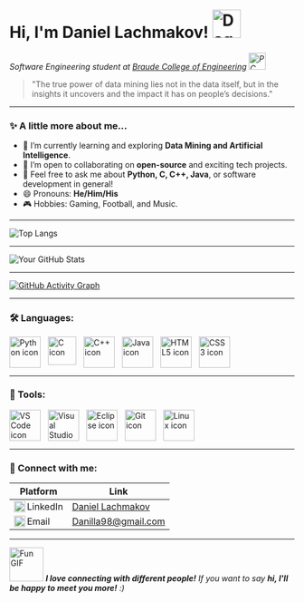 # Hi, I'm Daniel Lachmakov! <img src="https://media0.giphy.com/media/v1.Y2lkPTc5MGI3NjExZGltdDNzNnU0aGd4aDlicHc1YzM0cG80c2h5M2I2enN4bGthY2dpZiZlcD12MV9pbnRlcm5hbF9naWZfYnlfaWQmY3Q9Zw/3oKIPnAiaMCws8nOsE/giphy.gif" width="50" alt="Dog GIF">

<p>
    <em>Software Engineering student at <a href="https://w3.braude.ac.il/?lang=en" alt="Link to Braude's English home page">Braude College of Engineering</a> 
    <img src="https://media.giphy.com/media/WFZvB7VIXBgiz3oDXE/giphy.gif" width="30" alt="PC Mac Laptop GIF">
    </em>
</p>

> "The true power of data mining lies not in the data itself, but in the insights it uncovers and the impact it has on people’s decisions."

---

### ✨ A little more about me...

- 🌱 I’m currently learning and exploring **Data Mining and Artificial Intelligence**.
- 👯 I’m open to collaborating on **open-source** and exciting tech projects.
- 💬 Feel free to ask me about **Python, C, C++, Java**, or software development in general!
- 😄 Pronouns: **He/Him/His**
- 🎮 Hobbies: Gaming, Football, and Music.

---

![Top Langs](https://github-readme-stats.vercel.app/api/top-langs/?username=Danielon05423&layout=compact&theme=tokyonight)

---

![Your GitHub Stats](https://github-readme-stats.vercel.app/api?username=Danielon05423&show_icons=true&theme=tokyonight)

---

[![GitHub Activity Graph](https://github-readme-activity-graph.vercel.app/graph?username=Danielon05423&custom_title=Daniel%20Lachmakov`s%20Contributions%20&hide_border=true&theme=github-compact)](https://github.com/Ashutosh00710/github-readme-activity-graph)

---

### 🛠️ Languages:
<img align="left" alt="Python icon" width="55px" style="padding-right:10px;" src="https://cdn.jsdelivr.net/gh/devicons/devicon@latest/icons/python/python-original.svg" />
<img align="left" alt="C icon" width="50px" style="padding-right:10px;" src="https://cdn.jsdelivr.net/gh/devicons/devicon@latest/icons/c/c-original.svg" />
<img align="left" alt="C++ icon" width="55px" style="padding-right:10px;" src="https://cdn.jsdelivr.net/gh/devicons/devicon@latest/icons/cplusplus/cplusplus-original.svg" />
<img align="left" alt="Java icon" width="55px" style="padding-right:10px;" src="https://cdn.jsdelivr.net/gh/devicons/devicon@latest/icons/java/java-original.svg" />
<img align="left" alt="HTML5 icon" width="55px" style="padding-right:10px;" src="https://cdn.jsdelivr.net/gh/devicons/devicon@latest/icons/html5/html5-original.svg" />
<img align="left" alt="CSS3 icon" width="55px" style="padding-right:10px;" src="https://cdn.jsdelivr.net/gh/devicons/devicon@latest/icons/css3/css3-original.svg" />
<br clear="both" />

---

### 🔧 Tools:
<img align="left" alt="VS Code icon" width="55px" style="padding-right:10px;" src="https://cdn.jsdelivr.net/gh/devicons/devicon@latest/icons/vscode/vscode-original.svg" />
<img align="left" alt="Visual Studio icon" width="55px" style="padding-right:10px;" src="https://cdn.jsdelivr.net/gh/devicons/devicon@latest/icons/visualstudio/visualstudio-original.svg" />
<img align="left" alt="Eclipse icon" width="55px" style="padding-right:10px;" src="https://cdn.jsdelivr.net/gh/devicons/devicon@latest/icons/eclipse/eclipse-original.svg" />
<img align="left" alt="Git icon" width="55px" style="padding-right:10px;" src="https://cdn.jsdelivr.net/gh/devicons/devicon@latest/icons/git/git-original.svg" />
<img align="left" alt="Linux icon" width="55px" style="padding-right:10px;" src="https://cdn.jsdelivr.net/gh/devicons/devicon@latest/icons/linux/linux-original.svg" />
<br clear="both" />

---

### 🤝 Connect with me:

| Platform | Link |
|----------|------|
| <img align="left" alt="LinkedIn logo" width="20px" src="https://cdn.jsdelivr.net/gh/devicons/devicon@latest/icons/linkedin/linkedin-original.svg" /> LinkedIn | [Daniel Lachmakov](https://www.linkedin.com/in/daniel-lachmakov-94761b288/) |
| <img align="left" alt="Gmail logo" width="20px" src="https://upload.wikimedia.org/wikipedia/commons/7/7e/Gmail_icon_%282020%29.svg" /> Email | [Danilla98@gmail.com](mailto:Danilla98@gmail.com) |

---

<img src="https://media.giphy.com/media/LnQjpWaON8nhr21vNW/giphy.gif" width="60" alt="Fun GIF">  
<em><b>I love connecting with different people!</b> If you want to say <b>hi, I'll be happy to meet you more!</b> :)</em>
